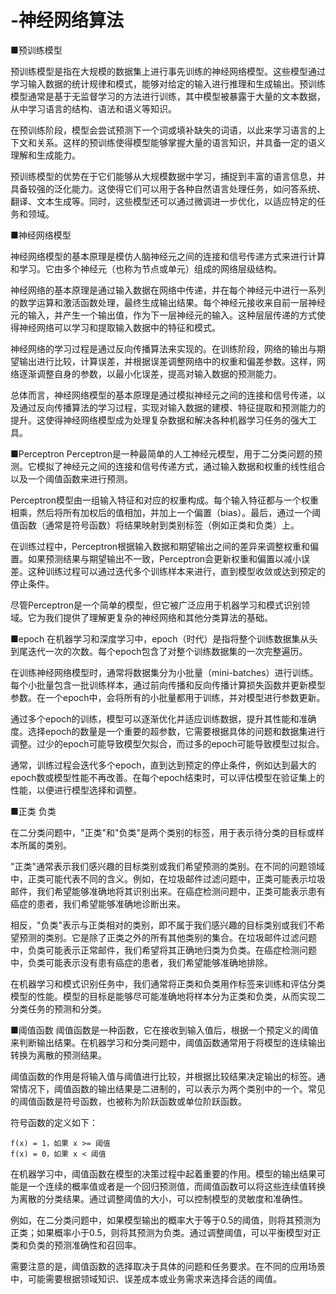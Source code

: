 # -神经网络算法

■预训练模型

预训练模型是指在大规模的数据集上进行事先训练的神经网络模型。这些模型通过学习输入数据的统计规律和模式，能够对给定的输入进行推理和生成输出。预训练模型通常是基于无监督学习的方法进行训练，其中模型被暴露于大量的文本数据，从中学习语言的结构、语法和语义等知识。

在预训练阶段，模型会尝试预测下一个词或填补缺失的词语，以此来学习语言的上下文和关系。这样的预训练使得模型能够掌握大量的语言知识，并具备一定的语义理解和生成能力。

预训练模型的优势在于它们能够从大规模数据中学习，捕捉到丰富的语言信息，并具备较强的泛化能力。这使得它们可以用于各种自然语言处理任务，如问答系统、翻译、文本生成等。同时，这些模型还可以通过微调进一步优化，以适应特定的任务和领域。

■神经网络模型

神经网络模型的基本原理是模仿人脑神经元之间的连接和信号传递方式来进行计算和学习。它由多个神经元（也称为节点或单元）组成的网络层级结构。

神经网络的基本原理是通过输入数据在网络中传递，并在每个神经元中进行一系列的数学运算和激活函数处理，最终生成输出结果。每个神经元接收来自前一层神经元的输入，并产生一个输出值，作为下一层神经元的输入。这种层层传递的方式使得神经网络可以学习和提取输入数据中的特征和模式。

神经网络的学习过程是通过反向传播算法来实现的。在训练阶段，网络的输出与期望输出进行比较，计算误差，并根据误差调整网络中的权重和偏差参数。这样，网络逐渐调整自身的参数，以最小化误差，提高对输入数据的预测能力。

总体而言，神经网络模型的基本原理是通过模拟神经元之间的连接和信号传递，以及通过反向传播算法的学习过程，实现对输入数据的建模、特征提取和预测能力的提升。这使得神经网络模型成为处理复杂数据和解决各种机器学习任务的强大工具。

■Perceptron
Perceptron是一种最简单的人工神经元模型，用于二分类问题的预测。它模拟了神经元之间的连接和信号传递方式，通过输入数据和权重的线性组合以及一个阈值函数来进行预测。

Perceptron模型由一组输入特征和对应的权重构成。每个输入特征都与一个权重相乘，然后将所有加权后的值相加，并加上一个偏置（bias）。最后，通过一个阈值函数（通常是符号函数）将结果映射到类别标签（例如正类和负类）上。

在训练过程中，Perceptron根据输入数据和期望输出之间的差异来调整权重和偏置。如果预测结果与期望输出不一致，Perceptron会更新权重和偏置以减小误差。这种训练过程可以通过迭代多个训练样本来进行，直到模型收敛或达到预定的停止条件。

尽管Perceptron是一个简单的模型，但它被广泛应用于机器学习和模式识别领域。它为我们提供了理解更复杂的神经网络和其他分类算法的基础。

■epoch 
在机器学习和深度学习中，epoch（时代）是指将整个训练数据集从头到尾迭代一次的次数。每个epoch包含了对整个训练数据集的一次完整遍历。

在训练神经网络模型时，通常将数据集分为小批量（mini-batches）进行训练。每个小批量包含一批训练样本，通过前向传播和反向传播计算损失函数并更新模型参数。在一个epoch中，会将所有的小批量都用于训练，并对模型进行参数更新。

通过多个epoch的训练，模型可以逐渐优化并适应训练数据，提升其性能和准确度。选择epoch的数量是一个重要的超参数，它需要根据具体的问题和数据集进行调整。过少的epoch可能导致模型欠拟合，而过多的epoch可能导致模型过拟合。

通常，训练过程会迭代多个epoch，直到达到预定的停止条件，例如达到最大的epoch数或模型性能不再改善。在每个epoch结束时，可以评估模型在验证集上的性能，以便进行模型选择和调整。

■正类 负类

在二分类问题中，"正类"和"负类"是两个类别的标签，用于表示待分类的目标或样本所属的类别。

"正类"通常表示我们感兴趣的目标类别或我们希望预测的类别。在不同的问题领域中，正类可能代表不同的含义。例如，在垃圾邮件过滤问题中，正类可能表示垃圾邮件，我们希望能够准确地将其识别出来。在癌症检测问题中，正类可能表示患有癌症的患者，我们希望能够准确地诊断出来。

相反，"负类"表示与正类相对的类别，即不属于我们感兴趣的目标类别或我们不希望预测的类别。它是除了正类之外的所有其他类别的集合。在垃圾邮件过滤问题中，负类可能表示正常邮件，我们希望将其正确地归类为负类。在癌症检测问题中，负类可能表示没有患有癌症的患者，我们希望能够准确地排除。

在机器学习和模式识别任务中，我们通常将正类和负类用作标签来训练和评估分类模型的性能。模型的目标是能够尽可能准确地将样本分为正类和负类，从而实现二分类任务的预测和分类。

■阈值函数
阈值函数是一种函数，它在接收到输入值后，根据一个预定义的阈值来判断输出结果。在机器学习和分类问题中，阈值函数通常用于将模型的连续输出转换为离散的预测结果。

阈值函数的作用是将输入值与阈值进行比较，并根据比较结果决定输出的标签。通常情况下，阈值函数的输出结果是二进制的，可以表示为两个类别中的一个。常见的阈值函数是符号函数，也被称为阶跃函数或单位阶跃函数。

符号函数的定义如下：

```
f(x) = 1，如果 x >= 阈值
f(x) = 0，如果 x < 阈值
```

在机器学习中，阈值函数在模型的决策过程中起着重要的作用。模型的输出结果可能是一个连续的概率值或者是一个回归预测值，而阈值函数可以将这些连续值转换为离散的分类结果。通过调整阈值的大小，可以控制模型的灵敏度和准确性。

例如，在二分类问题中，如果模型输出的概率大于等于0.5的阈值，则将其预测为正类；如果概率小于0.5，则将其预测为负类。通过调整阈值，可以平衡模型对正类和负类的预测准确性和召回率。

需要注意的是，阈值函数的选择取决于具体的问题和任务要求。在不同的应用场景中，可能需要根据领域知识、误差成本或业务需求来选择合适的阈值。